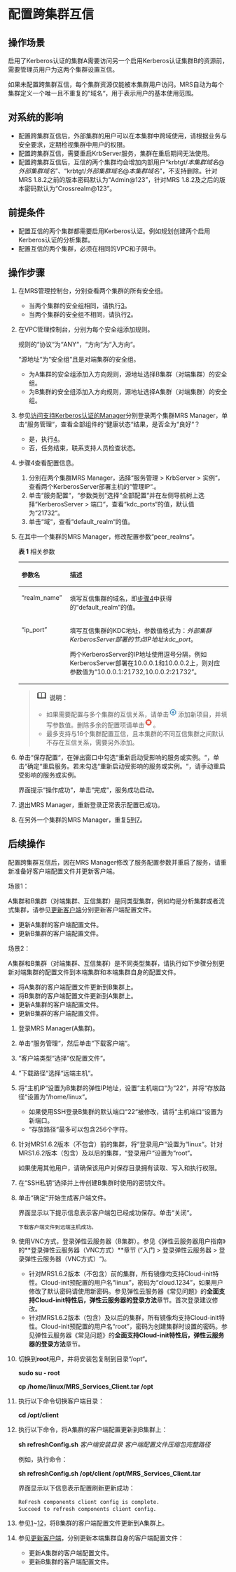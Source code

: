 # 配置跨集群互信<a name="ZH-CN_TOPIC_0060233310"></a>

## 操作场景<a name="zh-cn_topic_0057698452_section1264570216424"></a>

启用了Kerberos认证的集群A需要访问另一个启用Kerberos认证集群B的资源前，需要管理员用户为这两个集群设置互信。

如果未配置跨集群互信，每个集群资源仅能被本集群用户访问。MRS自动为每个集群定义一个唯一且不重复的“域名“，用于表示用户的基本使用范围。

## 对系统的影响<a name="zh-cn_topic_0057698452_section4871483116443"></a>

-   配置跨集群互信后，外部集群的用户可以在本集群中跨域使用，请根据业务与安全要求，定期检视集群中用户的权限。
-   配置跨集群互信，需要重启KrbServer服务，集群在重启期间无法使用。
-   配置跨集群互信后，互信的两个集群均会增加内部用户“krbtgt/_本集群域名_@_外部集群域名_”、“krbtgt/_外部集群域名_@_本集群域名_”，不支持删除。针对MRS 1.8.2之前的版本密码默认为“Admin@123”，针对MRS 1.8.2及之后的版本密码默认为“Crossrealm@123”。

## 前提条件<a name="zh-cn_topic_0057698452_section426120431662"></a>

-   配置互信的两个集群都需要启用Kerberos认证。例如规划创建两个启用Kerberos认证的分析集群。
-   配置互信的两个集群，必须在相同的VPC和子网中。

## 操作步骤<a name="zh-cn_topic_0057698452_section64177144161142"></a>

1.  在MRS管理控制台，分别查看两个集群的所有安全组。
    -   当两个集群的安全组相同，请执行[3](#zh-cn_topic_0057698452_li45653224161151)。
    -   当两个集群的安全组不相同，请执行[2](#zh-cn_topic_0057698452_li57000088111138)。

2.  <a name="zh-cn_topic_0057698452_li57000088111138"></a>在VPC管理控制台，分别为每个安全组添加规则。

    规则的“协议“为“ANY“，“方向“为“入方向“。

    “源地址“为“安全组“且是对端集群的安全组。

    -   为A集群的安全组添加入方向规则，源地址选择B集群（对端集群）的安全组。
    -   为B集群的安全组添加入方向规则，源地址选择A集群（对端集群）的安全组。

3.  <a name="zh-cn_topic_0057698452_li45653224161151"></a>参见[访问支持Kerberos认证的Manager](访问支持Kerberos认证的Manager.md)分别登录两个集群MRS Manager，单击“服务管理“，查看全部组件的“健康状态“结果，是否全为“良好“？
    -   是，执行[4](#zh-cn_topic_0057698452_li7923400113452)。
    -   否，任务结束，联系支持人员检查状态。

4.  <a name="zh-cn_topic_0057698452_li7923400113452"></a>步骤4查看配置信息。
    1.  分别在两个集群MRS Manager，选择“服务管理  \>  KrbServer  \>  实例“，查看两个KerberosServer部署主机的“管理IP“.。
    2.  单击“服务配置“，“参数类别“选择“全部配置“并在左侧导航树上选择“KerberosServer  \>  端口“，查看“kdc\_ports“的值，默认值为“21732“。
    3.  单击“域“，查看“default\_realm“的值。

5.  <a name="zh-cn_topic_0057698452_li23111914161347"></a>在其中一个集群的MRS Manager，修改配置参数“peer\_realms“。

    **表 1**  相关参数

    <a name="zh-cn_topic_0057698452_table2748894916141"></a>
    <table><thead align="left"><tr id="zh-cn_topic_0057698452_row3290125716141"><th class="cellrowborder" valign="top" width="23%" id="mcps1.2.3.1.1"><p id="zh-cn_topic_0057698452_p4775617916141"><a name="zh-cn_topic_0057698452_p4775617916141"></a><a name="zh-cn_topic_0057698452_p4775617916141"></a><strong id="zh-cn_topic_0057698452_b11025012161411"><a name="zh-cn_topic_0057698452_b11025012161411"></a><a name="zh-cn_topic_0057698452_b11025012161411"></a>参数名</strong></p>
    </th>
    <th class="cellrowborder" valign="top" width="77%" id="mcps1.2.3.1.2"><p id="zh-cn_topic_0057698452_p4304528116141"><a name="zh-cn_topic_0057698452_p4304528116141"></a><a name="zh-cn_topic_0057698452_p4304528116141"></a><strong id="zh-cn_topic_0057698452_b20610764161411"><a name="zh-cn_topic_0057698452_b20610764161411"></a><a name="zh-cn_topic_0057698452_b20610764161411"></a>描述</strong></p>
    </th>
    </tr>
    </thead>
    <tbody><tr id="zh-cn_topic_0057698452_row6411574016141"><td class="cellrowborder" valign="top" width="23%" headers="mcps1.2.3.1.1 "><p id="zh-cn_topic_0057698452_p2599242716141"><a name="zh-cn_topic_0057698452_p2599242716141"></a><a name="zh-cn_topic_0057698452_p2599242716141"></a>“realm_name”</p>
    </td>
    <td class="cellrowborder" valign="top" width="77%" headers="mcps1.2.3.1.2 "><p id="zh-cn_topic_0057698452_p2501183116141"><a name="zh-cn_topic_0057698452_p2501183116141"></a><a name="zh-cn_topic_0057698452_p2501183116141"></a>填写互信集群的域名，即<a href="#ZH-CN_TOPIC_0060233310__zh-cn_topic_0057698452_li7923400113452">步骤4</a>中获得的<span class="parmname" id="zh-cn_topic_0057698452_parmname3527308611406"><a name="zh-cn_topic_0057698452_parmname3527308611406"></a><a name="zh-cn_topic_0057698452_parmname3527308611406"></a>“default_realm”</span>的值。</p>
    </td>
    </tr>
    <tr id="zh-cn_topic_0057698452_row2377988716141"><td class="cellrowborder" valign="top" width="23%" headers="mcps1.2.3.1.1 "><p id="zh-cn_topic_0057698452_p4712265616141"><a name="zh-cn_topic_0057698452_p4712265616141"></a><a name="zh-cn_topic_0057698452_p4712265616141"></a>“ip_port”</p>
    </td>
    <td class="cellrowborder" valign="top" width="77%" headers="mcps1.2.3.1.2 "><p id="zh-cn_topic_0057698452_p5883878616141"><a name="zh-cn_topic_0057698452_p5883878616141"></a><a name="zh-cn_topic_0057698452_p5883878616141"></a>填写互信集群的KDC地址，参数值格式为：<em id="zh-cn_topic_0057698452_i54704594115631"><a name="zh-cn_topic_0057698452_i54704594115631"></a><a name="zh-cn_topic_0057698452_i54704594115631"></a>外部集群KerberosServer部署的节点IP地址:kdc_port</em>。</p>
    <p id="zh-cn_topic_0057698452_p1091113816141"><a name="zh-cn_topic_0057698452_p1091113816141"></a><a name="zh-cn_topic_0057698452_p1091113816141"></a>两个KerberosServer的IP地址使用逗号分隔，例如KerberosServer部署在10.0.0.1和10.0.0.2上，则对应参数值为<span class="parmvalue" id="zh-cn_topic_0057698452_parmvalue48320338114215"><a name="zh-cn_topic_0057698452_parmvalue48320338114215"></a><a name="zh-cn_topic_0057698452_parmvalue48320338114215"></a>“10.0.0.1:21732,10.0.0.2:21732”</span>。</p>
    </td>
    </tr>
    </tbody>
    </table>

    >![](public_sys-resources/icon-note.gif) **说明：**   
    >-   如果需要配置与多个集群的互信关系，请单击![](figures/zh-cn_image_0071716193.jpg)添加新项目，并填写参数值。删除多余的配置项请单击![](figures/zh-cn_image_0071716194.jpg)。  
    >-   最多支持与16个集群配置互信，且本集群的不同互信集群之间默认不存在互信关系，需要另外添加。  

6.  单击“保存配置“，在弹出窗口中勾选“重新启动受影响的服务或实例。“，单击“确定“重启服务。若未勾选“重新启动受影响的服务或实例。“，请手动重启受影响的服务或实例。

    界面提示“操作成功“，单击“完成“，服务成功启动。

7.  <a name="zh-cn_topic_0057698452_li11003458162651"></a>退出MRS Manager，重新登录正常表示配置已成功。
8.  在另外一个集群的MRS Manager，重复[5](#zh-cn_topic_0057698452_li23111914161347)到[7](#zh-cn_topic_0057698452_li11003458162651)。

## 后续操作<a name="section55911340162832"></a>

配置跨集群互信后，因在MRS Manager修改了服务配置参数并重启了服务，请重新准备好客户端配置文件并更新客户端。

场景1：

A集群和B集群（对端集群、互信集群）是同类型集群，例如均是分析集群或者流式集群，请参见[更新客户端](更新客户端.md)分别更新客户端配置文件。

-   更新A集群的客户端配置文件。
-   更新B集群的客户端配置文件。

场景2：

A集群和B集群（对端集群、互信集群）是不同类型集群，请执行如下步骤分别更新对端集群的配置文件到本端集群和本端集群自身的配置文件。

-   将A集群的客户端配置文件更新到B集群上。
-   将B集群的客户端配置文件更新到A集群上。
-   更新A集群的客户端配置文件。
-   更新B集群的客户端配置文件。

1.  <a name="li26199321164818"></a>登录MRS Manager\(A集群\)。
2.  单击“服务管理“，然后单击“下载客户端“。
3.  “客户端类型“选择“仅配置文件“。
4.  “下载路径“选择“远端主机“。
5.  将“主机IP“设置为B集群的弹性IP地址，设置“主机端口“为“22“，并将“存放路径“设置为“/home/linux“。
    -   如果使用SSH登录B集群的默认端口“22“被修改，请将“主机端口“设置为新端口。
    -   “存放路径“最多可以包含256个字符。

6.  针对MRS1.6.2版本（不包含）前的集群，将“登录用户“设置为“linux“。针对MRS1.6.2版本（包含）及以后的集群，“登录用户“设置为“root“。

    如果使用其他用户，请确保该用户对保存目录拥有读取、写入和执行权限。

7.  在“SSH私钥“选择并上传创建B集群时使用的密钥文件。
8.  单击“确定“开始生成客户端文件。

    界面显示以下提示信息表示客户端包已经成功保存。单击“关闭“。

    ```
    下载客户端文件到远端主机成功。
    ```

9.  使用VNC方式，登录弹性云服务器（B集群）。参见《弹性云服务器用户指南》的**登录弹性云服务器（VNC方式）**章节 \(“入门  \>  登录弹性云服务器  \>  登录弹性云服务器（VNC方式）“\)。
    -   针对MRS1.6.2版本（不包含）前的集群，所有镜像均支持Cloud-init特性。Cloud-init预配置的用户名“linux”，密码为“cloud.1234”，如果用户修改了默认密码请使用新密码。参见弹性云服务器《常见问题》的**全面支持Cloud-init特性后，弹性云服务器的登录方法**章节。首次登录建议修改。
    -   针对MRS1.6.2版本（包含）及以后的集群，所有镜像均支持Cloud-init特性。Cloud-init预配置的用户名“root”，密码为创建集群时设置的密码。参见弹性云服务器《常见问题》的**全面支持Cloud-init特性后，弹性云服务器的登录方法**章节。

10. 切换到**root**用户，并将安装包复制到目录“/opt“。

    **sudo su - root**

    **cp /home/linux/MRS\_Services\_Client.tar /opt**

11. 执行以下命令切换客户端目录：

    **cd /opt/client**

12. <a name="li1470645152711"></a>执行以下命令，将A集群的客户端配置更新到B集群上：

    **sh refreshConfig.sh** _客户端安装目录_ _客户端配置文件压缩包完整路径_

    例如，执行命令：

    **sh refreshConfig.sh /opt/client /opt/MRS\_Services\_Client.tar**

    界面显示以下信息表示配置刷新更新成功：

    ```
    ReFresh components client config is complete.
    Succeed to refresh components client config.
    ```

13. 参见[1](#li26199321164818)~[12](#li1470645152711)，将B集群的客户端配置文件更新到A集群上。
14. 参见[更新客户端](更新客户端.md)，分别更新本端集群自身的客户端配置文件：
    -   更新A集群的客户端配置文件。
    -   更新B集群的客户端配置文件。


